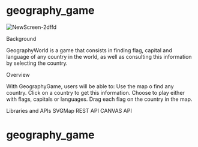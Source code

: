 # geography_game

![NewScreen-2dffd](https://github.com/Manel-Oulds/geography_game/assets/126803644/e2a30229-dfc2-45d6-8e15-4a7e0bbeb20a)

Background

GeographyWorld is a game that consists in finding flag, capital and language of any country in the world, as well as consulting this information by selecting the country.

Overview

With GeographyGame, users will be able to:
Use the map o find any country.
Click on a country to get this information.
Choose to play either with flags, capitals or languages.
Drag each flag on the country in the map.

Libraries and APIs
SVGMap
REST API
CANVAS API
# geography_game
